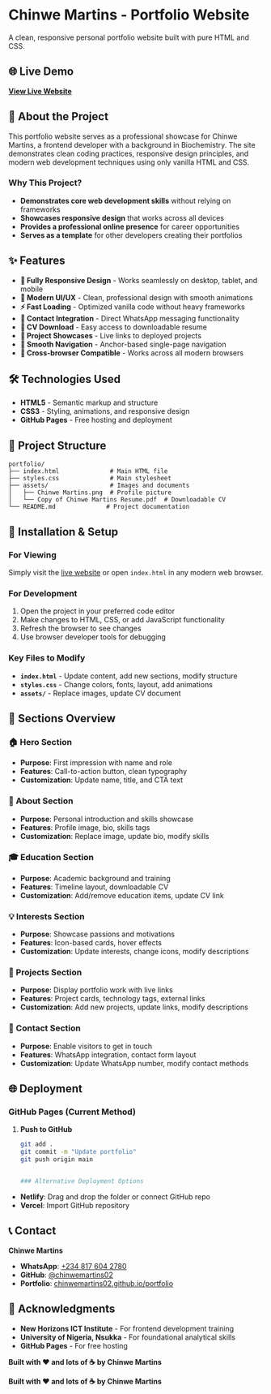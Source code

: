 
# Chinwe Martins - Portfolio Website

A clean, responsive personal portfolio website built with pure HTML and CSS.

## 🌐 Live Demo

**[View Live Website](https://chinwemartins02.github.io/portfoliowebsite/)**

## 🎯 About the Project

This portfolio website serves as a professional showcase for Chinwe Martins, a frontend developer with a background in Biochemistry. The site demonstrates clean coding practices, responsive design principles, and modern web development techniques using only vanilla HTML and CSS.

### Why This Project?

- **Demonstrates core web development skills** without relying on frameworks
- **Showcases responsive design** that works across all devices
- **Provides a professional online presence** for career opportunities
- **Serves as a template** for other developers creating their portfolios

## ✨ Features

- **📱 Fully Responsive Design** - Works seamlessly on desktop, tablet, and mobile
- **🎨 Modern UI/UX** - Clean, professional design with smooth animations
- **⚡ Fast Loading** - Optimized vanilla code without heavy frameworks
- **📧 Contact Integration** - Direct WhatsApp messaging functionality
- **📄 CV Download** - Easy access to downloadable resume
- **🔗 Project Showcases** - Live links to deployed projects
- **🎯 Smooth Navigation** - Anchor-based single-page navigation
- **🌙 Cross-browser Compatible** - Works across all modern browsers

## 🛠 Technologies Used

- **HTML5** - Semantic markup and structure
- **CSS3** - Styling, animations, and responsive design
- **GitHub Pages** - Free hosting and deployment

## 📁 Project Structure

```
portfolio/
├── index.html              # Main HTML file
├── styles.css              # Main stylesheet
├── assets/                 # Images and documents
│   ├── Chinwe Martins.png  # Profile picture
│   └── Copy of Chinwe Martins Resume.pdf  # Downloadable CV
└── README.md              # Project documentation
```

## 🚀 Installation & Setup

### For Viewing

Simply visit the [live website](https://chinwemartins02.github.io/portfoliowebsite/) or open `index.html` in any modern web browser.

### For Development

1. Open the project in your preferred code editor
2. Make changes to HTML, CSS, or add JavaScript functionality
3. Refresh the browser to see changes
4. Use browser developer tools for debugging

### Key Files to Modify

- **`index.html`** - Update content, add new sections, modify structure
- **`styles.css`** - Change colors, fonts, layout, add animations
- **`assets/`** - Replace images, update CV document

## 📄 Sections Overview

### 🏠 Hero Section

- **Purpose**: First impression with name and role
- **Features**: Call-to-action button, clean typography
- **Customization**: Update name, title, and CTA text

### 👤 About Section

- **Purpose**: Personal introduction and skills showcase
- **Features**: Profile image, bio, skills tags
- **Customization**: Replace image, update bio, modify skills

### 🎓 Education Section

- **Purpose**: Academic background and training
- **Features**: Timeline layout, downloadable CV
- **Customization**: Add/remove education items, update CV link

### 💡 Interests Section

- **Purpose**: Showcase passions and motivations
- **Features**: Icon-based cards, hover effects
- **Customization**: Update interests, change icons, modify descriptions

### 🚀 Projects Section

- **Purpose**: Display portfolio work with live links
- **Features**: Project cards, technology tags, external links
- **Customization**: Add new projects, update links, modify descriptions

### 📧 Contact Section

- **Purpose**: Enable visitors to get in touch
- **Features**: WhatsApp integration, contact form layout
- **Customization**: Update WhatsApp number, modify contact methods

## 🌐 Deployment

### GitHub Pages (Current Method)

1. **Push to GitHub**

   ```bash
   git add .
   git commit -m "Update portfolio"
   git push origin main


   ### Alternative Deployment Options
   ```

- **Netlify**: Drag and drop the folder or connect GitHub repo
- **Vercel**: Import GitHub repository

## 📞 Contact

**Chinwe Martins**

- **WhatsApp**: [+234 817 604 2780](https://wa.me/2348176042780)
- **GitHub**: [@chinwemartins02](https://github.com/chinwemartins02)
- **Portfolio**: [chinwemartins02.github.io/portfolio](https://chinwemartins02.github.io/portfoliowebsite/)

## 🎉 Acknowledgments

- **New Horizons ICT Institute** - For frontend development training
- **University of Nigeria, Nsukka** - For foundational analytical skills
- **GitHub Pages** - For free hosting

**Built with ❤️ and lots of ☕ by Chinwe Martins**


**Built with ❤️ and lots of ☕ by Chinwe Martins**

